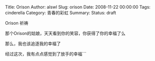 Title: Orison
Author: alswl
Slug: orison
Date: 2008-11-22 00:00:00
Tags: cinderella
Category: 青春的彩虹
Summary: 
Status: draft

Orison 祈祷

  
那个Orison的姑娘，天天看到你的笑容，你获得了你的幸福了么

  
那么，我也该追逐我的幸福了

  
经过这次，我有点点感觉到了放手的幸福```

